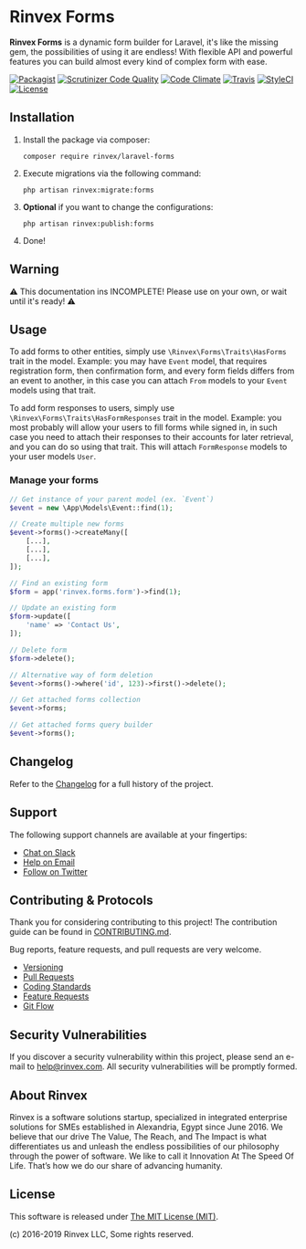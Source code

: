 # Rinvex Forms

**Rinvex Forms** is a dynamic form builder for Laravel, it's like the missing gem, the possibilities of using it are endless! With flexible API and powerful features you can build almost every kind of complex form with ease.

[![Packagist](https://img.shields.io/packagist/v/rinvex/laravel-forms.svg?label=Packagist&style=flat-square)](https://packagist.org/packages/rinvex/laravel-forms)
[![Scrutinizer Code Quality](https://img.shields.io/scrutinizer/g/rinvex/laravel-forms.svg?label=Scrutinizer&style=flat-square)](https://scrutinizer-ci.com/g/rinvex/laravel-forms/)
[![Code Climate](https://img.shields.io/codeclimate/github/rinvex/laravel-forms.svg?label=CodeClimate&style=flat-square)](https://codeclimate.com/github/rinvex/laravel-forms)
[![Travis](https://img.shields.io/travis/rinvex/laravel-forms.svg?label=TravisCI&style=flat-square)](https://travis-ci.org/rinvex/laravel-forms)
[![StyleCI](https://styleci.io/repos/138185596/shield)](https://styleci.io/repos/138185596)
[![License](https://img.shields.io/packagist/l/rinvex/laravel-forms.svg?label=License&style=flat-square)](https://github.com/rinvex/laravel-forms/blob/develop/LICENSE)


## Installation

1. Install the package via composer:
    ```shell
    composer require rinvex/laravel-forms
    ```

2. Execute migrations via the following command:
    ```
    php artisan rinvex:migrate:forms
    ```

3. **Optional** if you want to change the configurations:
    ```shell
    php artisan rinvex:publish:forms
    ```

4. Done!


## Warning

⚠️ This documentation ins INCOMPLETE! Please use on your own, or wait until it's ready! ⚠️

## Usage

To add forms to other entities, simply use `\Rinvex\Forms\Traits\HasForms` trait in the model. Example: you may have `Event` model, that requires registration form, then confirmation form, and every form fields differs from an event to another, in this case you can attach `From` models to your `Event` models using that trait.

To add form responses to users, simply use `\Rinvex\Forms\Traits\HasFormResponses` trait in the model. Example: you most probably will allow your users to fill forms while signed in, in such case you need to attach their responses to their accounts for later retrieval, and you can do so using that trait. This will attach `FormResponse` models to your user models `User`.

### Manage your forms

```php
// Get instance of your parent model (ex. `Event`)
$event = new \App\Models\Event::find(1);

// Create multiple new forms
$event->forms()->createMany([
    [...],
    [...],
    [...],
]);

// Find an existing form
$form = app('rinvex.forms.form')->find(1);

// Update an existing form
$form->update([
    'name' => 'Contact Us',
]);

// Delete form
$form->delete();

// Alternative way of form deletion
$event->forms()->where('id', 123)->first()->delete();

// Get attached forms collection
$event->forms;

// Get attached forms query builder
$event->forms();
```


## Changelog

Refer to the [Changelog](CHANGELOG.md) for a full history of the project.


## Support

The following support channels are available at your fingertips:

- [Chat on Slack](https://bit.ly/rinvex-slack)
- [Help on Email](mailto:help@rinvex.com)
- [Follow on Twitter](https://twitter.com/rinvex)


## Contributing & Protocols

Thank you for considering contributing to this project! The contribution guide can be found in [CONTRIBUTING.md](CONTRIBUTING.md).

Bug reports, feature requests, and pull requests are very welcome.

- [Versioning](CONTRIBUTING.md#versioning)
- [Pull Requests](CONTRIBUTING.md#pull-requests)
- [Coding Standards](CONTRIBUTING.md#coding-standards)
- [Feature Requests](CONTRIBUTING.md#feature-requests)
- [Git Flow](CONTRIBUTING.md#git-flow)


## Security Vulnerabilities

If you discover a security vulnerability within this project, please send an e-mail to [help@rinvex.com](help@rinvex.com). All security vulnerabilities will be promptly formed.


## About Rinvex

Rinvex is a software solutions startup, specialized in integrated enterprise solutions for SMEs established in Alexandria, Egypt since June 2016. We believe that our drive The Value, The Reach, and The Impact is what differentiates us and unleash the endless possibilities of our philosophy through the power of software. We like to call it Innovation At The Speed Of Life. That’s how we do our share of advancing humanity.


## License

This software is released under [The MIT License (MIT)](LICENSE).

(c) 2016-2019 Rinvex LLC, Some rights reserved.
